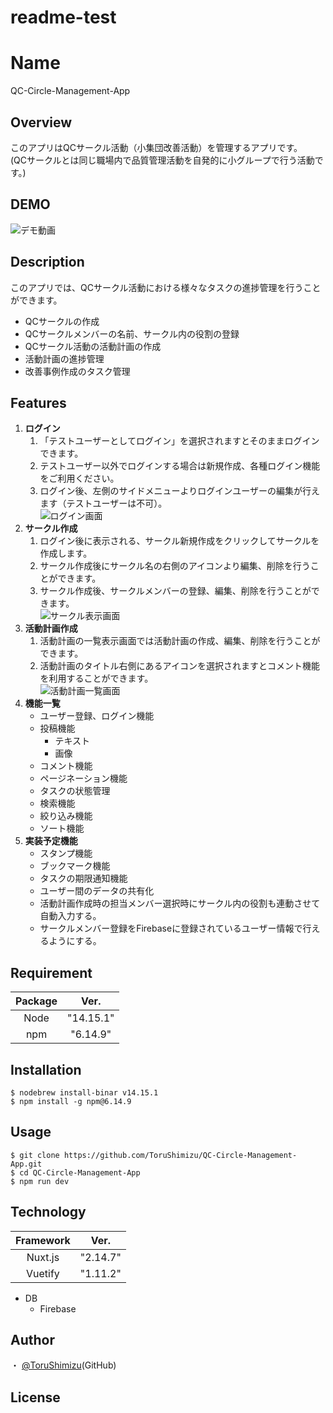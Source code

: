# readme-test
# Name
QC-Circle-Management-App
## Overview
このアプリはQCサークル活動（小集団改善活動）を管理するアプリです。  
(QCサークルとは同じ職場内で品質管理活動を自発的に小グループで行う活動です。)  
## DEMO ##  
![デモ動画](https://user-images.githubusercontent.com/65491855/100514423-e70b8480-31b7-11eb-9cd4-fe30b11b9249.gif)  
## Description
このアプリでは、QCサークル活動における様々なタスクの進捗管理を行うことができます。  

- QCサークルの作成
- QCサークルメンバーの名前、サークル内の役割の登録
- QCサークル活動の活動計画の作成
- 活動計画の進捗管理
- 改善事例作成のタスク管理  
## Features
1. **ログイン**  
    1. 「テストユーザーとしてログイン」を選択されますとそのままログインできます。
    2. テストユーザー以外でログインする場合は新規作成、各種ログイン機能をご利用ください。  
    3. ログイン後、左側のサイドメニューよりログインユーザーの編集が行えます（テストユーザーは不可）。  
   ![ログイン画面](https://user-images.githubusercontent.com/65491855/100514762-b11bcf80-31ba-11eb-87bc-aa9fca87f2fc.png)  
2. **サークル作成**  
    1. ログイン後に表示される、サークル新規作成をクリックしてサークルを作成します。  
    2. サークル作成後にサークル名の右側のアイコンより編集、削除を行うことができます。  
    3. サークル作成後、サークルメンバーの登録、編集、削除を行うことができます。  
   ![サークル表示画面](https://user-images.githubusercontent.com/65491855/100514697-220eb780-31ba-11eb-8938-4e77863d55a0.png)  
3. **活動計画作成**  
    1. 活動計画の一覧表示画面では活動計画の作成、編集、削除を行うことができます。  
    2. 活動計画のタイトル右側にあるアイコンを選択されますとコメント機能を利用することができます。  
   ![活動計画一覧画面](https://user-images.githubusercontent.com/65491855/100514654-fb508100-31b9-11eb-992c-e904c1654d25.png)  
4. **機能一覧**  
    - ユーザー登録、ログイン機能  
    - 投稿機能  
      - テキスト
      - 画像 
    - コメント機能
    - ページネーション機能
    - タスクの状態管理
    - 検索機能
    - 絞り込み機能
    - ソート機能  
5. **実装予定機能**  
    - スタンプ機能
    - ブックマーク機能
    - タスクの期限通知機能
    - ユーザー間のデータの共有化  
    - 活動計画作成時の担当メンバー選択時にサークル内の役割も連動させて自動入力する。
    - サークルメンバー登録をFirebaseに登録されているユーザー情報で行えるようにする。
## Requirement
| Package |   Ver.    |
| :-----: | :-------: |
|  Node   | "14.15.1" |
|   npm   | "6.14.9"  |

## Installation
```
$ nodebrew install-binar v14.15.1
$ npm install -g npm@6.14.9  
```
 
## Usage  
```
$ git clone https://github.com/ToruShimizu/QC-Circle-Management-App.git  
$ cd QC-Circle-Management-App  
$ npm run dev
```


## Technology  
| Framework |   Ver.   |
| :-------: | :------: |
|  Nuxt.js  | "2.14.7" |
|  Vuetify  | "1.11.2" |
- DB
  - Firebase
## Author

・ [@ToruShimizu](https://github.com/ToruShimizu)(GitHub)
## License
